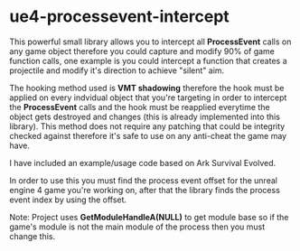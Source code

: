 # ue4-processevent-intercept

This powerful small library allows you to intercept all **ProcessEvent** calls on any game object therefore you could capture and modify 90% of game function calls, one example is you could intercept a function that creates a projectile and modify it's direction to achieve "silent" aim.

The hooking method used is **VMT shadowing** therefore the hook must be applied on every indvidual object that you're targeting in order to intercept the **ProcessEvent** calls and the hook must be reapplied everytime the object gets destroyed and changes (this is already implemented into this library). This method does not require any patching that could be integrity checked against therefore it's safe to use on any anti-cheat the game may have.

I have included an example/usage code based on Ark Survival Evolved.

In order to use this you must find the process event offset for the unreal engine 4 game you're working on, after that the library finds the process event index by using the offset.

Note: Project uses **GetModuleHandleA(NULL)** to get module base so if the game's module is not the main module of the process then you must change this.
